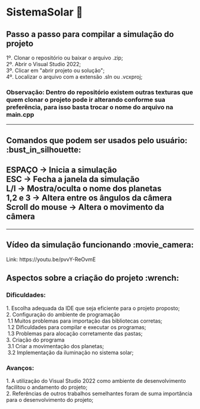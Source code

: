 # SistemaSolar :milky_way:

<h2>Passo a passo para compilar a simulação do projeto</h2>

1º. Clonar o repositório ou baixar o arquivo .zip;<br>
2º. Abrir o Visual Studio 2022;<br>
3º. Clicar em "abrir projeto ou solução";<br>
4º. Localizar o arquivo com a extensão .sln ou .vcxproj;<br>
<p align="justify"><h3>Observação: Dentro do repositório existem outras texturas que quem clonar o projeto pode ir alterando conforme sua preferência, para isso basta trocar o nome do arquivo na main.cpp</h3><hr></p>

<h2>Comandos que podem ser usados pelo usuário: :bust_in_silhouette:<h2>
ESPAÇO → Inicia a simulação<br>
ESC → Fecha a janela da simulação<br>
L/l → Mostra/oculta o nome dos planetas<br>
1,2 e 3 → Altera entre os ângulos da câmera<br>
Scroll do mouse → Altera o movimento da câmera<hr>
   
<h2>Vídeo da simulação funcionando :movie_camera:</h2>
Link: https://youtu.be/pvvY-ReOvmE

<h2>Aspectos sobre a criação do projeto :wrench:</h2>
<h3>Dificuldades:</h3>
1. Escolha adequada da IDE que seja eficiente para o projeto proposto;<br>
2. Configuração do ambiente de programação<br>
&nbsp1.1 Muitos problemas para importação das bibliotecas corretas;<br>
&nbsp1.2 Dificuldades para compilar e executar os programas;<br>
&nbsp1.3 Problemas para alocação corretamente das pastas;<br>
3. Criação do programa<br>
&nbsp3.1 Criar a movimentação dos planetas;<br>
&nbsp3.2 Implementação da iluminação no sistema solar;<br>
<h3>Avanços:</h3>
1. A utilização do Visual Studio 2022 como ambiente de desenvolvimento facilitou o andamento do projeto;<br>
2. Referências de outros trabalhos semelhantes foram de suma importância para o desenvolvimento do projeto;<br>
